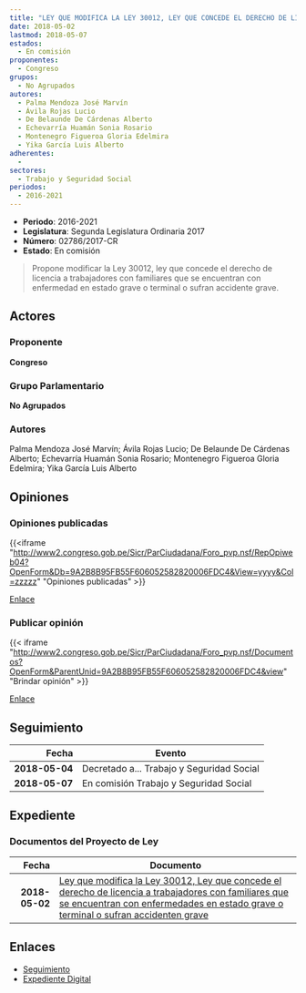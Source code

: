 ```yaml
---
title: "LEY QUE MODIFICA LA LEY 30012, LEY QUE CONCEDE EL DERECHO DE LICENCIA A TRABAJADORES CON FAMILIARES QUE SE ENCUENTRAN CON ENFERMEDAD EN ESTADO GRAVE O TERMINAL O SUFRAN ACCIDENTE GRAVE"
date: 2018-05-02
lastmod: 2018-05-07
estados: 
  - En comisión
proponentes: 
  - Congreso
grupos: 
  - No Agrupados
autores: 
  - Palma Mendoza José Marvín
  - Ávila Rojas Lucio
  - De Belaunde De Cárdenas Alberto
  - Echevarría Huamán Sonia Rosario
  - Montenegro Figueroa Gloria Edelmira
  - Yika García Luis Alberto
adherentes: 
  - 
sectores: 
  - Trabajo y Seguridad Social
periodos: 
  - 2016-2021
---
```


- **Periodo**: 2016-2021
- **Legislatura**: Segunda Legislatura Ordinaria 2017
- **Número**: 02786/2017-CR
- **Estado**: En comisión

> Propone modificar la Ley 30012, ley que concede el derecho de licencia a trabajadores con familiares que se encuentran con enfermedad en estado grave o terminal o sufran accidente grave.


## Actores

### Proponente

**Congreso**

### Grupo Parlamentario

**No Agrupados**

### Autores

Palma Mendoza José Marvín; Ávila Rojas Lucio; De Belaunde De Cárdenas Alberto; Echevarría Huamán Sonia Rosario; Montenegro Figueroa Gloria Edelmira; Yika García Luis Alberto


## Opiniones

### Opiniones publicadas

{{<iframe "http://www2.congreso.gob.pe/Sicr/ParCiudadana/Foro_pvp.nsf/RepOpiweb04?OpenForm&Db=9A2B8B95FB55F606052582820006FDC4&View=yyyy&Col=zzzzz" "Opiniones publicadas" >}}

[Enlace](http://www2.congreso.gob.pe/Sicr/ParCiudadana/Foro_pvp.nsf/RepOpiweb04?OpenForm&Db=9A2B8B95FB55F606052582820006FDC4&View=yyyy&Col=zzzzz)
### Publicar opinión

{{< iframe "http://www2.congreso.gob.pe/Sicr/ParCiudadana/Foro_pvp.nsf/Documentos?OpenForm&ParentUnid=9A2B8B95FB55F606052582820006FDC4&view" "Brindar opinión" >}}

[Enlace](http://www2.congreso.gob.pe/Sicr/ParCiudadana/Foro_pvp.nsf/Documentos?OpenForm&ParentUnid=9A2B8B95FB55F606052582820006FDC4&view)

## Seguimiento

| Fecha | Evento |
|------:|--------|
| **2018-05-04** | Decretado a... Trabajo y Seguridad Social|
| **2018-05-07** | En comisión Trabajo y Seguridad Social|


## Expediente


### Documentos del Proyecto de Ley

| Fecha | Documento |
|------:|--------|
| **2018-05-02** | [Ley que modifica la Ley 30012, Ley que concede el derecho de licencia a trabajadores con familiares que se encuentran con enfermedades en estado grave o terminal o sufran accidenten grave](http://www.leyes.congreso.gob.pe/Documentos/2016_2021/Proyectos_de_Ley_y_de_Resoluciones_Legislativas/PL0277520180424.pdf) |

## Enlaces 

- [Seguimiento](http://www2.congreso.gob.pe/Sicr/TraDocEstProc/CLProLey2016.nsf/f7fff46988ca05b1052578e100829cc7/6b3cf9cc7cb6dec8052582820003c133?OpenDocument)
- [Expediente Digital](http://www2.congreso.gob.pe/Sicr/TraDocEstProc/CLProLey2016.nsf/f7fff46988ca05b1052578e100829cc7/6b3cf9cc7cb6dec8052582820003c133?OpenDocument&Click=05257FB7005EB655.eb71d0cf91d8294e05256cdf006b5706/$Body/0.1C6C)
